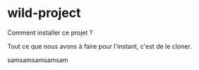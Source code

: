 # wild-project

Comment installer ce projet ?

Tout ce que nous avons à faire pour l'instant, c'est de le cloner.


samsamsamsamsam
